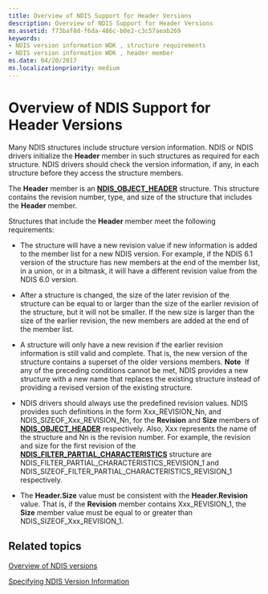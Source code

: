 ```yaml
---
title: Overview of NDIS Support for Header Versions
description: Overview of NDIS Support for Header Versions
ms.assetid: f73baf8d-f6da-486c-b0e2-c3c57aeab269
keywords:
- NDIS version information WDK , structure requirements
- NDIS version information WDK , header member
ms.date: 04/20/2017
ms.localizationpriority: medium
---
```


# Overview of NDIS Support for Header Versions





Many NDIS structures include structure version information. NDIS or NDIS drivers initialize the **Header** member in such structures as required for each structure. NDIS drivers should check the version information, if any, in each structure before they access the structure members.

The **Header** member is an [**NDIS\_OBJECT\_HEADER**](https://msdn.microsoft.com/library/windows/hardware/ff566588) structure. This structure contains the revision number, type, and size of the structure that includes the **Header** member.

Structures that include the **Header** member meet the following requirements:

-   The structure will have a new revision value if new information is added to the member list for a new NDIS version. For example, if the NDIS 6.1 version of the structure has new members at the end of the member list, in a union, or in a bitmask, it will have a different revision value from the NDIS 6.0 version.

-   After a structure is changed, the size of the later revision of the structure can be equal to or larger than the size of the earlier revision of the structure, but it will not be smaller. If the new size is larger than the size of the earlier revision, the new members are added at the end of the member list.

-   A structure will only have a new revision if the earlier revision information is still valid and complete. That is, the new version of the structure contains a superset of the older versions members.
    **Note**  If any of the preceding conditions cannot be met, NDIS provides a new structure with a new name that replaces the existing structure instead of providing a revised version of the existing structure.

     

-   NDIS drivers should always use the predefined revision values. NDIS provides such definitions in the form Xxx\_REVISION\_Nn, and NDIS\_SIZEOF\_Xxx\_REVISION\_Nn, for the **Revision** and **Size** members of [**NDIS\_OBJECT\_HEADER**](https://msdn.microsoft.com/library/windows/hardware/ff566588) respectively. Also, Xxx represents the name of the structure and Nn is the revision number. For example, the revision and size for the first revision of the [**NDIS\_FILTER\_PARTIAL\_CHARACTERISTICS**](https://msdn.microsoft.com/library/windows/hardware/ff565544) structure are NDIS\_FILTER\_PARTIAL\_CHARACTERISTICS\_REVISION\_1 and NDIS\_SIZEOF\_FILTER\_PARTIAL\_CHARACTERISTICS\_REVISION\_1 respectively.

-   The **Header.Size** value must be consistent with the **Header.Revision** value. That is, if the **Revision** member contains Xxx\_REVISION\_1, the **Size** member value must be equal to or greater than NDIS\_SIZEOF\_Xxx\_REVISION\_1.

## Related topics


[Overview of NDIS versions](overview-of-ndis-versions.md)

[Specifying NDIS Version Information](specifying-ndis-version-information.md)

 

 






